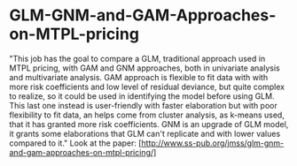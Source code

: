 # GLM-GNM-and-GAM-Approaches-on-MTPL-pricing
"This job has the goal to compare a GLM, traditional approach used in MTPL pricing, with GAM and GNM approaches, both in univariate analysis and multivariate analysis.
GAM approach is flexible to fit data with with more risk coefficients and low level of residual deviance, but quite complex to realize, so it could be used in identifying the model before using GLM.
This last one instead is user-friendly with faster elaboration but with poor flexibility to fit data, an helps come from cluster analysis, as k-means used, that it has granted more risk coefficients.
GNM is an upgrade of GLM model, it grants some elaborations that GLM can't replicate and with lower values compared to it."
Look at the paper: [http://www.ss-pub.org/jmss/glm-gnm-and-gam-approaches-on-mtpl-pricing/]
